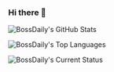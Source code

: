 ### Hi there 👋

![BossDaily's GitHub Stats](https://github-readme-stats.vercel.app/api?username=BossDaily&show_icons=true&theme=dracula)


![BossDaily's Top Languages](https://github-readme-stats.vercel.app/api/top-langs/?username=BossDaily&theme=dracula)


![BossDaily's Current Status](https://discord-readme-badge.vercel.app/api?id=274973338676494347)
